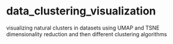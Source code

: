 # data_clustering_visualization
 visualizing natural clusters in datasets using UMAP and TSNE dimensionality reduction and then different clustering algorithms
